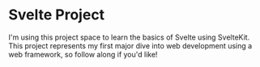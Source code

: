 # Svelte Project

I'm using this project space to learn the basics of Svelte using SvelteKit. This project represents my first major dive into web development using a web framework, so follow along if you'd like!